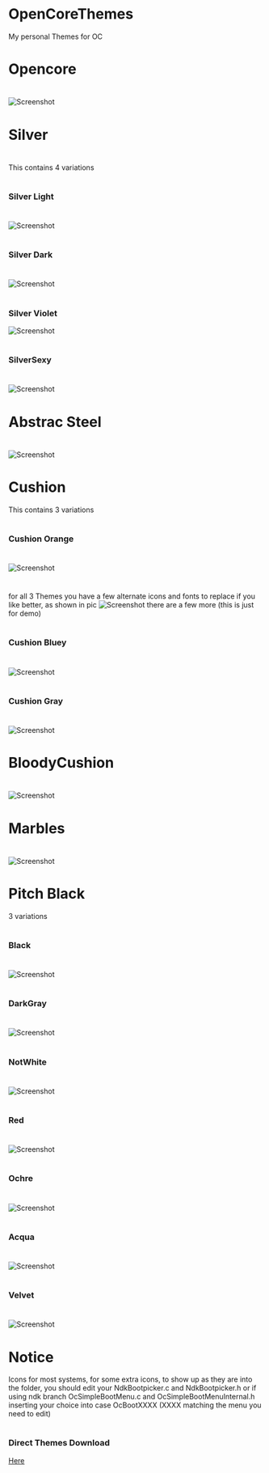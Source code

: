 # OpenCoreThemes

My personal Themes for OC
# 
# Opencore
#
![Screenshot](Opencore/ScreenShot.png)
# 
# Silver
#
This contains 4 variations
#
### Silver Light
#
![Screenshot](Silver/SilverLight/ScreenShot.png)
#
### Silver Dark
#
![Screenshot](Silver/SilverDark/ScreenShot.png)
# 
### Silver Violet
![Screenshot](Silver/SilverViolet/ScreenShot.png)
#
### SilverSexy
#
![Screenshot](Silver/SilverSexy/ScreenShot.png)
# 
# Abstrac Steel
#
![Screenshot](Abstract_Steel/ScreenShot.png)
# 
# Cushion
This contains 3 variations
#
### Cushion Orange
#
![Screenshot](Cushion/Cushion_Orange/ScreenShot.png)
# 
for all 3 Themes you have a few alternate icons and fonts to replace if you like better, as shown in pic
![Screenshot](Cushion/Cushion_Orange/ScreenShot_2.png)
there are a few more (this is just for demo)
# 
### Cushion Bluey
#
![Screenshot](Cushion/Cushion_Bluey/ScreenShot.png)
# 
### Cushion Gray
#
![Screenshot](Cushion/Cushion_Gray/ScreenShot.png)
# 
# BloodyCushion
#
![Screenshot](Cushion/BloodyCushion/ScreenShot.png)
#
# Marbles
#
![Screenshot](Marbles/ScreenShot.png)
# 
# Pitch Black 
3 variations
# 
### Black
#
![Screenshot](PitchBlack/Black/ScreenShot.png)
# 
### DarkGray
#
![Screenshot](PitchBlack/DarkGray/ScreenShot.png)
# 
### NotWhite
#
![Screenshot](PitchBlack/NotWhite/ScreenShot.png)
# 
### Red
#
![Screenshot](PitchBlack/Red/ScreenShot.png)
# 
### Ochre
#
![Screenshot](PitchBlack/Ochre/ScreenShot.png)
# 
### Acqua
#
![Screenshot](PitchBlack/Acqua/ScreenShot.png)
# 
### Velvet
#
![Screenshot](PitchBlack/Velvet/ScreenShot.png)
# 

# Notice 
Icons for most systems, 
for some extra icons, to show up as they are into the folder, 
you should edit your NdkBootpicker.c and NdkBootpicker.h or if using ndk branch OcSimpleBootMenu.c and OcSimpleBootMenuInternal.h
inserting your choice into case OcBootXXXX (XXXX matching the menu you need to edit)
# 
### Direct Themes Download
[Here](https://github.com/LAbyOne/OpenCoreThemes/releases/)
# 
